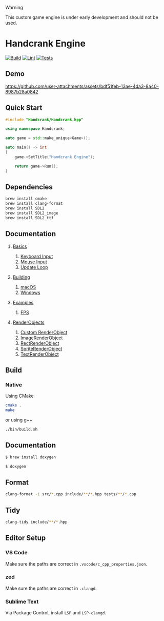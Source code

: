 > [!WARNING]
> This custom game engine is under early development and should not be used.

# Handcrank Engine

[![Build](https://github.com/HandcrankEngine/HandcrankEngine/actions/workflows/build.workflow.yml/badge.svg)](https://github.com/HandcrankEngine/HandcrankEngine/actions/workflows/build.workflow.yml)
[![Lint](https://github.com/HandcrankEngine/HandcrankEngine/actions/workflows/lint.workflow.yml/badge.svg)](https://github.com/HandcrankEngine/HandcrankEngine/actions/workflows/lint.workflow.yml)
[![Tests](https://github.com/HandcrankEngine/HandcrankEngine/actions/workflows/test.workflow.yml/badge.svg)](https://github.com/HandcrankEngine/HandcrankEngine/actions/workflows/test.workflow.yml)

## Demo

https://github.com/user-attachments/assets/bdf51feb-13ae-4da3-8a40-8987b28a0842

## Quick Start

```cpp
#include "Handcrank/Handcrank.hpp"

using namespace Handcrank;

auto game = std::make_unique<Game>();

auto main() -> int
{
    game->SetTitle("Handcrank Engine");

    return game->Run();
}
```

## Dependencies

```bash
brew install cmake
brew install clang-format
brew install SDL2
brew install SDL2_image
brew install SDL2_ttf
```

## Documentation

1. [Basics](documentation/Basics)

   1. [Keyboard Input](documentation/Basics/Keyboard%20Input.md)
   1. [Mouse Input](documentation/Basics/Mouse%20Input.md)
   1. [Update Loop](documentation/Basics/Update%20Loop.md)

1. [Building](documentation/Building)

   1. [macOS](documentation/Building/macOS.md)
   1. [Windows](documentation/Building/Windows.md)

1. [Examples](documentation/Examples)

   1. [FPS](documentation/Examples/FPS.md)

1. [RenderObjects](documentation/RenderObjects)

   1. [Custom RenderObject](documentation/RenderObjects/Custom%20RenderObject.md)
   1. [ImageRenderObject](documentation/RenderObjects/ImageRenderObject.md)
   1. [RectRenderObject](documentation/RenderObjects/RectRenderObject.md)
   1. [SpriteRenderObject](documentation/RenderObjects/SpriteRenderObject.md)
   1. [TextRenderObject](documentation/RenderObjects/TextRenderObject.md)

## Build

### Native

Using CMake

```bash
cmake .
make
```

or using g++

```bash
./bin/build.sh
```

## Documentation

```bash
$ brew install doxygen
```

```bash
$ doxygen
```

## Format

```bash
clang-format -i src/*.cpp include/**/*.hpp tests/**/*.cpp
```

## Tidy

```bash
clang-tidy include/**/*.hpp
```

## Editor Setup

### VS Code

Make sure the paths are correct in `.vscode/c_cpp_properties.json`.

### zed

Make sure the paths are correct in `.clangd`.

### Sublime Text

Via Package Control, install `LSP` and `LSP-clangd`.
